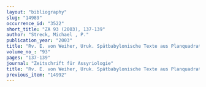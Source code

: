 ```yaml
---
layout: "bibliography"
slug: "14989"
occurrence_id: "3522"
short_title: "ZA 93 (2003), 137-139"
author: "Streck, Michael , P."
publication_year: "2003"
title: "Rv. E. von Weiher, Uruk. Spätbabylonische Texte aus Planquadrat U 18 (Mainz 1993)"
volume_no_: "93"
pages: "137-139"
journal: "Zeitschrift für Assyriologie"
title: "Rv. E. von Weiher, Uruk. Spätbabylonische Texte aus Planquadrat U 18 (Mainz 1993)"
previous_item: "14992"
---
```

